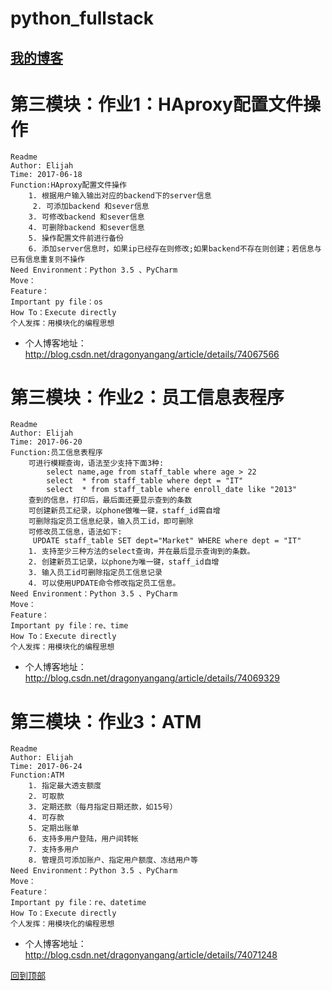 # python_fullstack
## [我的博客](http://blog.csdn.net/dragonyangang "我的博客")

# 第三模块：作业1：HAproxy配置文件操作
    Readme
    Author: Elijah
    Time: 2017-06-18
    Function:HAproxy配置文件操作
        1. 根据用户输入输出对应的backend下的server信息
         2. 可添加backend 和sever信息
        3. 可修改backend 和sever信息
        4. 可删除backend 和sever信息
        5. 操作配置文件前进行备份
        6. 添加server信息时，如果ip已经存在则修改;如果backend不存在则创建；若信息与已有信息重复则不操作
    Need Environment：Python 3.5 、PyCharm
    Move：
    Feature：
    Important py file：os
    How To：Execute directly
    个人发挥：用模块化的编程思想
- 个人博客地址：http://blog.csdn.net/dragonyangang/article/details/74067566

# 第三模块：作业2：员工信息表程序
    Readme
    Author: Elijah
    Time: 2017-06-20
    Function:员工信息表程序
        可进行模糊查询，语法至少支持下面3种:
            select name,age from staff_table where age > 22
            select  * from staff_table where dept = "IT"
            select  * from staff_table where enroll_date like "2013"
        查到的信息，打印后，最后面还要显示查到的条数
        可创建新员工纪录，以phone做唯一键，staff_id需自增
        可删除指定员工信息纪录，输入员工id，即可删除
        可修改员工信息，语法如下:
         UPDATE staff_table SET dept="Market" WHERE where dept = "IT"
        1. 支持至少三种方法的select查询，并在最后显示查询到的条数。
        2. 创建新员工记录，以phone为唯一键，staff_id自增
        3. 输入员工id可删除指定员工信息记录
        4. 可以使用UPDATE命令修改指定员工信息。
    Need Environment：Python 3.5 、PyCharm
    Move：
    Feature：
    Important py file：re、time
    How To：Execute directly
    个人发挥：用模块化的编程思想
- 个人博客地址：http://blog.csdn.net/dragonyangang/article/details/74069329

# 第三模块：作业3：ATM

    Readme
    Author: Elijah
    Time: 2017-06-24
    Function:ATM
        1. 指定最大透支额度
        2. 可取款
        3. 定期还款（每月指定日期还款，如15号）
        4. 可存款
        5. 定期出账单
        6. 支持多用户登陆，用户间转帐
        7. 支持多用户
        8. 管理员可添加账户、指定用户额度、冻结用户等
    Need Environment：Python 3.5 、PyCharm
    Move：
    Feature：
    Important py file：re、datetime
    How To：Execute directly
    个人发挥：用模块化的编程思想
- 个人博客地址：http://blog.csdn.net/dragonyangang/article/details/74071248

[回到顶部](#readme)
